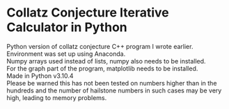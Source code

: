 # Collatz Conjecture Iterative Calculator in Python
Python version of collatz conjecture C++ program I wrote earlier.  
Environment was set up using Anaconda.  
Numpy arrays used instead of lists, numpy also needs to be installed.  
For the graph part of the program, matplotlib needs to be installed.  
Made in Python v3.10.4  
Please be warned this has not been tested on numbers higher than in the hundreds
and the number of hailstone numbers in such cases may be very high, leading to 
memory problems. 

